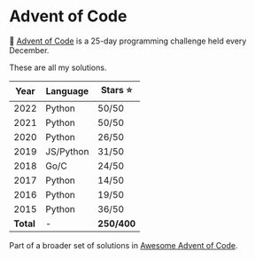 # Advent of Code

🎅 [Advent of Code](http://adventofcode.com/) is a 25-day programming challenge held every December. 

These are all my solutions.

| Year      | Language |  Stars ⭐ |
| ----------- | ----------- | ----------- |
| 2022 | Python | 50/50 |
| 2021 | Python | 50/50       |
| 2020 | Python | 26/50        | 
| 2019 | JS/Python |  31/50        |
| 2018 | Go/C | 24/50 
| 2017 | Python | 14/50        | 
| 2016 | Python | 19/50        |
| 2015 | Python | 36/50        | 
| **Total** | - | **250/400** |

Part of a broader set of solutions in [Awesome Advent of Code](https://github.com/Bogdanp/awesome-advent-of-code#python).
